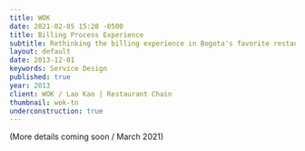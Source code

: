 ```yaml
---
title: WOK
date: 2021-02-05 15:28 -0500
title: Billing Process Experience
subtitle: Rethinking the billing experience in Bogota's favorite restaurant chain
layout: default
date: 2013-12-01
keywords: Service Design
published: true
year: 2013
client: WOK / Lao Kao | Restaurant Chain
thumbnail: wok-tn
underconstruction: true
---
```

(More details coming soon / March 2021)

